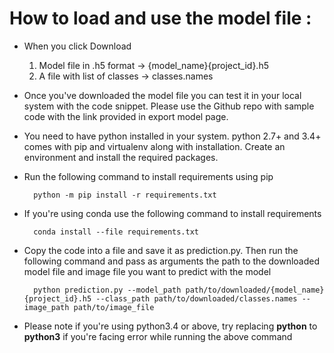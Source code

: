 # How to load and use the model file :

- When you click Download 
  1. Model file in .h5 format &rarr; {model_name}{project_id}.h5
  2. A file with list of classes &rarr; classes.names 
- Once you've downloaded the model file you can test it in your local system with the code snippet. Please use the Github repo with sample code with the link provided in export model page. 
- You need to have python installed in your system. python 2.7+ and 3.4+ comes with pip and virtualenv along with installation. Create an environment and install the required packages.
- Run the following command to install requirements using pip

        python -m pip install -r requirements.txt
- If you're using conda use the following command to install requirements
        
        conda install --file requirements.txt
- Copy the code into a file and save it as prediction.py. Then run the following command and pass as arguments the path to the downloaded model file and image file you want to predict with the model 

        python prediction.py --model_path path/to/downloaded/{model_name}{project_id}.h5 --class_path path/to/downloaded/classes.names --image_path path/to/image_file
-  Please note if you're using python3.4 or above, try replacing **python** to **python3** if you're facing error while running the above command

